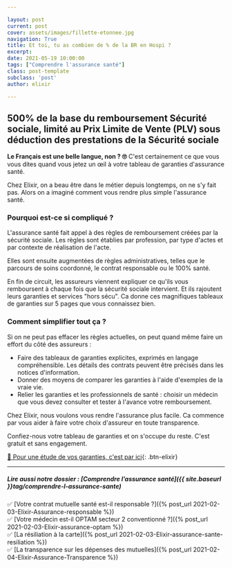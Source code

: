 ```yaml
---

layout: post
current: post
cover: assets/images/fillette-etonnee.jpg
navigation: True
title: Et toi, tu as combien de % de la BR en Hospi ?
excerpt: 
date: 2021-05-19 10:00:00
tags: ["Comprendre l'assurance santé"]
class: post-template
subclass: 'post'
author: elixir

---
```

## 500% de la base du remboursement Sécurité sociale, limité au Prix Limite de Vente (PLV) sous déduction des prestations de la Sécurité sociale

**Le Français est une belle langue, non ? 🙄**
C'est certainement ce que vous vous dites quand vous jetez un œil à votre tableau de garanties d'assurance santé.

Chez Elixir, on a beau être dans le métier depuis longtemps, on ne s'y fait pas. Alors on a imaginé comment vous rendre plus simple l'assurance santé.

### Pourquoi est-ce si compliqué ?
L'assurance santé fait appel à des règles de remboursement créées par la sécurité sociale. Les règles sont établies par profession, par type d'actes et par contexte de réalisation de l'acte.

Elles sont ensuite augmentées de règles administratives, telles que le parcours de soins coordonné, le contrat responsable ou le 100% santé.

En fin de circuit, les assureurs viennent expliquer ce qu'ils vous remboursent à chaque fois que la sécurité sociale intervient. Et ils rajoutent leurs garanties et services "hors sécu". Ca donne ces magnifiques tableaux de garanties sur 5 pages que vous connaissez bien.

### Comment simplifier tout ça ?
Si on ne peut pas effacer les règles actuelles, on peut quand même faire un effort du côté des assureurs :

- Faire des tableaux de garanties explicites, exprimés en langage compréhensible. Les détails des contrats peuvent être précisés dans les notices d'information.
- Donner des moyens de comparer les garanties à l'aide d'exemples de la vraie vie.
- Relier les garanties et les professionnels de santé : choisir un médecin que vous devez  consulter et tester à l'avance votre remboursement.


Chez Elixir, nous voulons vous rendre l'assurance plus facile. Ca commence par vous aider à faire votre choix d'assureur en toute transparence. 

Confiez-nous votre tableau de garanties et on s'occupe du reste. C'est gratuit et sans engagement.



[🚎  Pour une étude de vos garanties, c'est par ici](https://elixir-sante.fr/tarifs/comparer-mes-garanties/){: .btn-elixir}

---

##### Lire aussi notre dossier : [Comprendre l’assurance santé]({{ site.baseurl }}tag/comprendre-l-assurance-sante)

✅ [Votre contrat mutuelle santé est-il responsable ?]({% post_url 2021-02-03-Elixir-Assurance-responsable %})  
✅ [Votre médecin est-il OPTAM secteur 2 conventionné ?]({% post_url 2021-02-03-Elixir-assurance-optam %})  
✅ [La résiliation à la carte]({% post_url 2021-02-03-Elixir-assurance-sante-resiliation %})  
✅ [La transparence sur les dépenses des mutuelles]({% post_url 2021-02-04-Elixir-Assurance-Transparence %})  
